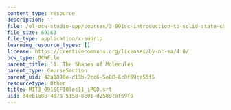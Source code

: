 ```yaml
---
content_type: resource
description: ''
file: /ol-ocw-studio-app/courses/3-091sc-introduction-to-solid-state-chemistry-fall-2010/d4eb1a864d7a51588c01d25807af69f6_MIT3_091SCF10lec11_iPOD.vtt
file_size: 69163
file_type: application/x-subrip
learning_resource_types: []
license: https://creativecommons.org/licenses/by-nc-sa/4.0/
ocw_type: OCWFile
parent_title: 11. The Shapes of Molecules
parent_type: CourseSection
parent_uid: 42a1890e-d13b-2cc6-5e88-6c8f69ce55f5
resourcetype: Other
title: MIT3_091SCF10lec11_iPOD.srt
uid: d4eb1a86-4d7a-5158-8c01-d25807af69f6
---
```

